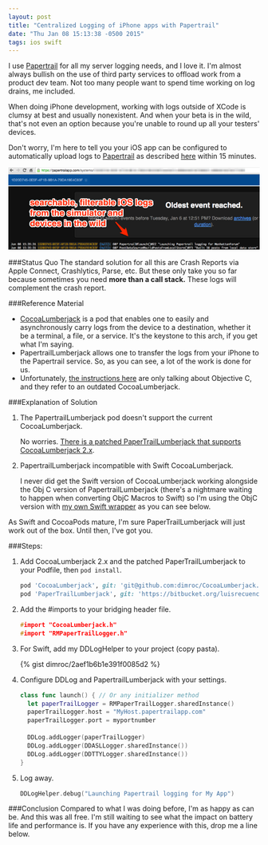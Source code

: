 ```yaml
---
layout: post
title: "Centralized Logging of iPhone apps with Papertrail"
date: "Thu Jan 08 15:13:38 -0500 2015"
tags: ios swift
---
```


I use [Papertrail](https://papertrailapp.com/) for all my server logging needs, and I love it. I'm almost always bullish on the use of third party
services to offload work from a product dev team. Not too many people want to spend time working on log drains, me included.

When doing iPhone development, working with logs outside of XCode is clumsy at best and usually nonexistent. And when your beta is in the wild, that's not even an option
because you're unable to round up all your testers' devices.

Don't worry, I'm here to tell you your iOS app can be configured to automatically upload logs to [Papertrail](http://help.papertrailapp.com/kb/configuration/configuring-centralized-logging-from-ios-or-os-x-apps/)
as described [here](http://help.papertrailapp.com/kb/configuration/configuring-centralized-logging-from-ios-or-os-x-apps/) within 15 minutes.

![Papertrail for iPhone](/public/images/PapertrailForIPhone.png)

<!--more-->

###Status Quo
The standard solution for all this are Crash Reports via Apple Connect, Crashlytics, Parse, etc. But these only take you so far because sometimes you need **more
than a call stack.** These logs will complement the crash report.

###Reference Material
- [CocoaLumberjack](https://github.com/CocoaLumberjack/CocoaLumberjack) is a pod that enables one to easily and asynchronously carry logs from the device to a destination, whether it be a terminal, a file, or a service. It's the keystone to this arch, if you get what I'm saying.
- PapertrailLumberjack allows one to transfer the logs from your iPhone to the Papertrail service. So, as you can see, a lot of the work is done for us.
- Unfortunately, [the instructions here](http://help.papertrailapp.com/kb/configuration/configuring-centralized-logging-from-ios-or-os-x-apps/) are only talking about Objective C,
and they refer to an outdated CocoaLumberjack.

###Explanation of Solution
1. The PapertrailLumberjack pod doesn't support the current CocoaLumberjack.<br>

    No worries. [There is a patched PaperTrailLumberjack that supports CocoaLumberjack 2.x](https://bitbucket.org/luisrecuenco/papertraillumberjack).

2. PapertrailLumberjack incompatible with Swift CocoaLumberjack.<br>

    I never did get the Swift version of CocoaLumberjack working alongside the Obj C version of PapertrailLumberjack (there's a nightmare waiting to happen when converting ObjC Macros to Swift)
    so I'm using the ObjC version with [my own Swift wrapper](https://gist.github.com/dimroc/2aef1b6b1e391f0085d2) as you can see below.

As Swift and CocoaPods mature, I'm sure PaperTrailLumberjack will just work out of the box. Until then, I've got you.

###Steps:

1. Add CocoaLumberjack 2.x and the patched PaperTrailLumberjack to your Podfile, then `pod install`.

    ```ruby
    pod 'CocoaLumberjack', git: 'git@github.com:dimroc/CocoaLumberjack.git'
    pod 'PaperTrailLumberjack', git: 'https://bitbucket.org/luisrecuenco/papertraillumberjack.git'
    ```

2. Add the #imports to your bridging header file.

    ```C++
    #import "CocoaLumberjack.h"
    #import "RMPaperTrailLogger.h"
    ```

3. For Swift, add my DDLogHelper to your project (copy pasta).

    {% gist dimroc/2aef1b6b1e391f0085d2 %}

4. Configure DDLog and PapertrailLumberjack with your settings.

    ```swift
    class func launch() { // Or any initializer method
      let paperTrailLogger = RMPaperTrailLogger.sharedInstance()
      paperTrailLogger.host = "MyHost.papertrailapp.com"
      paperTrailLogger.port = myportnumber

      DDLog.addLogger(paperTrailLogger)
      DDLog.addLogger(DDASLLogger.sharedInstance())
      DDLog.addLogger(DDTTYLogger.sharedInstance())
    }
    ```

5. Log away.

    ```swift
    DDLogHelper.debug("Launching Papertrail logging for My App")
    ```

###Conclusion
Compared to what I was doing before, I'm as happy as can be. And this was all free. I'm still waiting to see what the impact on battery life and performance is. If you have any experience with this, drop me a line below.
